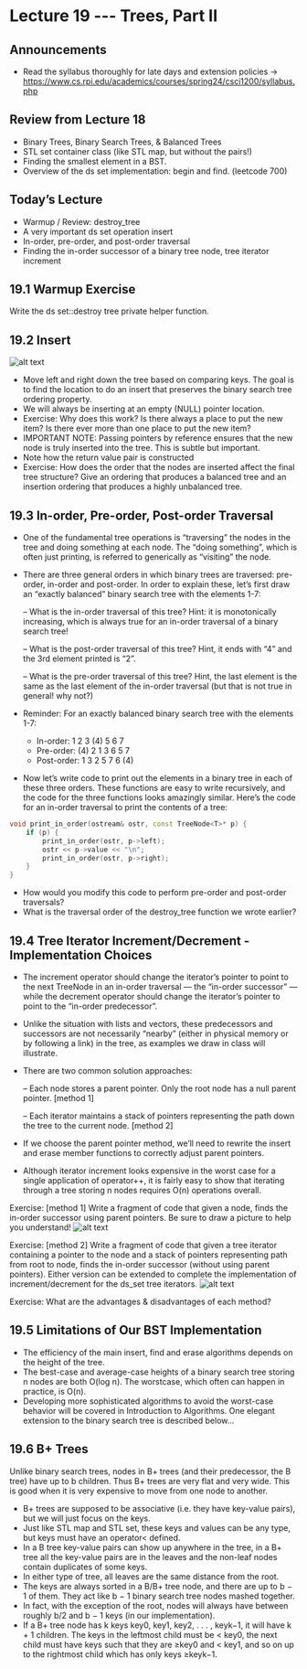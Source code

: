 # Lecture 19 --- Trees, Part II
## Announcements
- Read the syllabus thoroughly for late days and extension policies -> https://www.cs.rpi.edu/academics/courses/spring24/csci1200/syllabus.php
  
## Review from Lecture 18

- Binary Trees, Binary Search Trees, & Balanced Trees
- STL set container class (like STL map, but without the pairs!)
- Finding the smallest element in a BST.
- Overview of the ds set implementation: begin and find. (leetcode 700)

## Today’s Lecture

- Warmup / Review: destroy_tree
- A very important ds set operation insert
- In-order, pre-order, and post-order traversal
- Finding the in-order successor of a binary tree node, tree iterator increment

## 19.1 Warmup Exercise

Write the ds set::destroy tree private helper function.

## 19.2 Insert

![alt text](ds_set_diagram.png "ds set diagram")

- Move left and right down the tree based on
comparing keys. The goal is to find the location to
do an insert that preserves the binary search tree
ordering property.
- We will always be inserting at an empty (NULL)
pointer location.
- Exercise: Why does this work? Is there always
a place to put the new item? Is there ever more
than one place to put the new item?
- IMPORTANT NOTE: Passing pointers by reference ensures that the new node is truly inserted into the tree.
This is subtle but important.
- Note how the return value pair is constructed
- Exercise: How does the order that the nodes are inserted affect the final tree structure? Give an ordering
that produces a balanced tree and an insertion ordering that produces a highly unbalanced tree.

## 19.3 In-order, Pre-order, Post-order Traversal

- One of the fundamental tree operations is “traversing” the nodes in the tree and doing something at each node.
The “doing something”, which is often just printing, is referred to generically as “visiting” the node.
- There are three general orders in which binary trees are traversed: pre-order, in-order and post-order.
 In order to explain these, let’s first draw an “exactly balanced” binary search tree with the elements 1-7:

  – What is the in-order traversal of this tree? Hint: it is monotonically increasing, which is always true for
an in-order traversal of a binary search tree!



  – What is the post-order traversal of this tree? Hint, it ends with “4” and the 3rd element printed is “2”.



  – What is the pre-order traversal of this tree? Hint, the last element is the same as the last element of the
in-order traversal (but that is not true in general! why not?)

- Reminder: For an exactly balanced binary search tree with the elements 1-7:
  - In-order: 1 2 3 (4) 5 6 7
  - Pre-order: (4) 2 1 3 6 5 7
  - Post-order: 1 3 2 5 7 6 (4)
    
- Now let’s write code to print out the elements in a binary tree in each of these three orders. These functions
are easy to write recursively, and the code for the three functions looks amazingly similar. Here’s the code for
an in-order traversal to print the contents of a tree:

```cpp
void print_in_order(ostream& ostr, const TreeNode<T>* p) {
	if (p) {
		print_in_order(ostr, p->left);
		ostr << p->value << "\n";
		print_in_order(ostr, p->right);
	}
}
```
- How would you modify this code to perform pre-order and post-order traversals?
- What is the traversal order of the destroy_tree function we wrote earlier?

## 19.4 Tree Iterator Increment/Decrement - Implementation Choices

- The increment operator should change the iterator’s pointer to point to the next TreeNode in an in-order
traversal — the “in-order successor” — while the decrement operator should change the iterator’s pointer to
point to the “in-order predecessor”.
- Unlike the situation with lists and vectors, these predecessors and successors are not necessarily “nearby”
(either in physical memory or by following a link) in the tree, as examples we draw in class will illustrate.
- There are two common solution approaches:

  – Each node stores a parent pointer. Only the root node has a null parent pointer. [method 1]


  – Each iterator maintains a stack of pointers representing the path down the tree to the current node. [method 2]


- If we choose the parent pointer method, we’ll need to rewrite the insert and erase member functions to
correctly adjust parent pointers.
- Although iterator increment looks expensive in the worst case for a single application of operator++, it is fairly
easy to show that iterating through a tree storing n nodes requires O(n) operations overall.

Exercise: [method 1] Write a fragment of code that given a node, finds the in-order successor using parent pointers.
Be sure to draw a picture to help you understand!
![alt text](ds_set_parent_ptrs.png "ds set parent ptrs")

Exercise: [method 2] Write a fragment of code that given a tree iterator containing a pointer to the node and a
stack of pointers representing path from root to node, finds the in-order successor (without using parent pointers).
Either version can be extended to complete the implementation of increment/decrement for the ds_set tree iterators.
![alt text](ds_set_history.png "ds set history")

Exercise: What are the advantages & disadvantages of each method?

## 19.5 Limitations of Our BST Implementation

- The efficiency of the main insert, find and erase algorithms depends on the height of the tree.
- The best-case and average-case heights of a binary search tree storing n nodes are both O(log n). The worstcase, which often can happen in practice, is O(n).
- Developing more sophisticated algorithms to avoid the worst-case behavior will be covered in Introduction to
Algorithms. One elegant extension to the binary search tree is described below...

## 19.6 B+ Trees

Unlike binary search trees, nodes in B+ trees (and their predecessor, the B tree) have up to b children. Thus
B+ trees are very flat and very wide. This is good when it is very expensive to move from one node to another.
- B+ trees are supposed to be associative (i.e. they have key-value pairs), but we will just focus on the keys.
- Just like STL map and STL set, these keys and values can be any type, but keys must have an operator<
defined.
- In a B tree key-value pairs can show up anywhere in the tree, in a B+ tree all the key-value pairs are in the
leaves and the non-leaf nodes contain duplicates of some keys.
- In either type of tree, all leaves are the same distance from the root.
- The keys are always sorted in a B/B+ tree node, and there are up to b − 1 of them. They act like b − 1 binary
search tree nodes mashed together.
- In fact, with the exception of the root, nodes will always have between roughly b/2 and b − 1 keys (in our
implementation).
- If a B+ tree node has k keys key0, key1, key2, . . . , keyk−1, it will have k + 1 children. The keys in the leftmost
child must be < key0, the next child must have keys such that they are ≥key0 and < key1, and so on up to
the rightmost child which has only keys ≥keyk−1.
